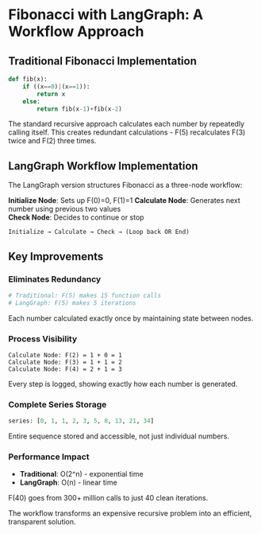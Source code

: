 # Fibonacci with LangGraph: A Workflow Approach

## Traditional Fibonacci Implementation

```python
def fib(x):
    if ((x==0)|(x==1)):
        return x
    else:
        return fib(x-1)+fib(x-2)
```

The standard recursive approach calculates each number by repeatedly calling itself. This creates redundant calculations - F(5) recalculates F(3) twice and F(2) three times.

## LangGraph Workflow Implementation

The LangGraph version structures Fibonacci as a three-node workflow:

**Initialize Node**: Sets up F(0)=0, F(1)=1
**Calculate Node**: Generates next number using previous two values  
**Check Node**: Decides to continue or stop

```
Initialize → Calculate → Check → (Loop back OR End)
```

## Key Improvements

### Eliminates Redundancy
```python
# Traditional: F(5) makes 15 function calls
# LangGraph: F(5) makes 5 iterations
```

Each number calculated exactly once by maintaining state between nodes.

### Process Visibility
```
Calculate Node: F(2) = 1 + 0 = 1
Calculate Node: F(3) = 1 + 1 = 2  
Calculate Node: F(4) = 2 + 1 = 3
```

Every step is logged, showing exactly how each number is generated.

### Complete Series Storage
```python
series: [0, 1, 1, 2, 3, 5, 8, 13, 21, 34]
```

Entire sequence stored and accessible, not just individual numbers.

### Performance Impact
- **Traditional**: O(2^n) - exponential time  
- **LangGraph**: O(n) - linear time

F(40) goes from 300+ million calls to just 40 clean iterations.

The workflow transforms an expensive recursive problem into an efficient, transparent solution.
